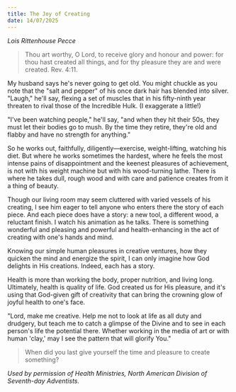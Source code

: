 ```yaml
---
title: The Joy of Creating
date: 14/07/2025
---
```


_Lois Rittenhouse Pecce_

> <p></p>
> Thou art worthy, O Lord, to receive glory and honour and power: for thou hast created all things, and for thy pleasure they are and were created. Rev. 4:11.

My husband says he's never going to get old. You might chuckle as you note that the "salt and pepper" of his once dark hair has blended into silver. "Laugh," he'll say, flexing a set of muscles that in his fifty-ninth year threaten to rival those of the Incredible Hulk. (I exaggerate a little!)

"I've been watching people," he'll say, "and when they hit their 50s, they must let their bodies go to mush. By the time they retire, they're old and flabby and have no strength for anything."

So he works out, faithfully, diligently—exercise, weight-lifting, watching his diet. But where he works sometimes the hardest, where he feels the most intense pains of disappointment and the keenest pleasures of achievement, is not with his weight machine but with his wood-turning lathe. There is where he takes dull, rough wood and with care and patience creates from it a thing of beauty.

Though our living room may seem cluttered with varied vessels of his creating, I see him eager to tell anyone who enters there the story of each piece. And each piece does have a story: a new tool, a different wood, a reluctant finish. I watch his animation as he talks. There is something wonderful and pleasing and powerful and health-enhancing in the act of creating with one's hands and mind.

Knowing our simple human pleasures in creative ventures, how they quicken the mind and energize the spirit, I can only imagine how God delights in His creations. Indeed, each has a story.

Health is more than working the body, proper nutrition, and living long. Ultimately, health is quality of life. God created us for His pleasure, and it's using that God-given gift of creativity that can bring the crowning glow of joyful health to one's face.

"Lord, make me creative. Help me not to look at life as all duty and drudgery, but teach me to catch a glimpse of the Divine and to see in each person's life the potential there. Whether working in the media of art or with human 'clay,' may I see the pattern that will glorify You."

> <callout></callout>
> When did you last give yourself the time and pleasure to create something?

_Used by permission of Health Ministries, North American Division of Seventh-day Adventists._